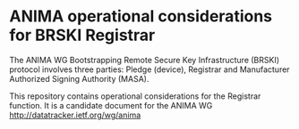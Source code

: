 # ANIMA operational considerations for BRSKI Registrar

The ANIMA WG Bootstrapping Remote Secure Key Infrastructure (BRSKI)
protocol involves three parties: Pledge (device), Registrar and
Manufacturer Authorized Signing Authority (MASA).

This repository contains operational considerations for the Registrar
function.  It is a candidate document for the ANIMA WG
http://datatracker.ietf.org/wg/anima 






